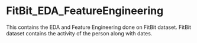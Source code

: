 # FitBit_EDA_FeatureEngineering
This contains the EDA and Feature Engineering done on FitBit dataset. FitBit dataset contains the activity of the person along with dates.
